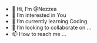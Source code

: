 - 👋 Hi, I’m @Nezzea
- 👀 I’m interested in You
- 🌱 I’m currently learning Coding
- 💞️ I’m looking to collaborate on ...
- 📫 How to reach me ...

<!---
Nezzea/Nezzea is a ✨ special ✨ repository because its `README.md` (this file) appears on your GitHub profile.
You can click the Preview link to take a look at your changes.
--->

